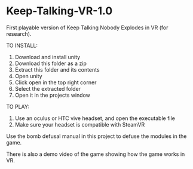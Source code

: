 # Keep-Talking-VR-1.0
First playable version of Keep Talking Nobody Explodes in VR (for research).

TO INSTALL:

1. Download and install unity
2. Download this folder as a zip
3. Extract this folder and its contents
4. Open unity
5. Click open in the top right corner
6. Select the extracted folder
7. Open it in the projects window

TO PLAY:

1. Use an oculus or HTC vive headset, and open the executable file
2. Make sure your headset is compatible with SteamVR

Use the bomb defusal manual in this project to defuse the modules in the game.

There is also a demo video of the game showing how the game works in VR.
